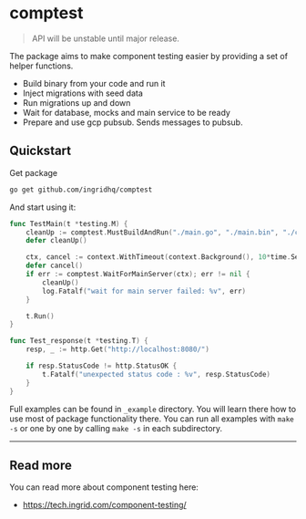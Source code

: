# comptest

> API will be unstable until major release.

The package aims to make component testing easier by providing a set of helper functions.

- Build binary from your code and run it
- Inject migrations with seed data
- Run migrations up and down
- Wait for database, mocks and main service to be ready
- Prepare and use gcp pubsub. Sends messages to pubsub.

## Quickstart

Get package

```bash
go get github.com/ingridhq/comptest
```

And start using it:

```go
func TestMain(t *testing.M) {
	cleanUp := comptest.MustBuildAndRun("./main.go", "./main.bin", "./comptest.logs")
	defer cleanUp()

	ctx, cancel := context.WithTimeout(context.Background(), 10*time.Second)
	defer cancel()
	if err := comptest.WaitForMainServer(ctx); err != nil {
		cleanUp()
		log.Fatalf("wait for main server failed: %v", err)
	}

	t.Run()
}

func Test_response(t *testing.T) {
	resp, _ := http.Get("http://localhost:8080/")

	if resp.StatusCode != http.StatusOK {
		t.Fatalf("unexpected status code : %v", resp.StatusCode)
	}
}
```

Full examples can be found in `_example` directory. You will learn there how to use most of package functionality there. You can run all examples with `make -s` or one by one by calling `make -s` in each subdirectory.

---

## Read more

You can read more about component testing here:

- https://tech.ingrid.com/component-testing/